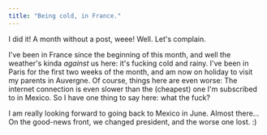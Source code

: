 ```yaml
---
title: "Being cold, in France."
---
```


I did it! A month without a post, weee! Well. Let's complain.

I've been in France since the beginning of this month, and well the weather's
kinda _against_ us here: it's fucking cold and rainy. I've been in Paris for
the first two weeks of the month, and am now on holiday to visit my parents in
Auvergne. Of course, things here are even worse: The internet connection is
even slower than the (cheapest) one I'm subscribed to in Mexico. So I have one
thing to say here: what the fuck?

I am really looking forward to going back to Mexico in June. Almost there...
On the good-news front, we changed president, and the worse one lost. :)

